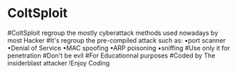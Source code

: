 # ColtSploit
#ColtSploit regroup the mostly cyberattack methods used nowadays by most Hacker #It's regroup the pre-compiled attack such as:    •port scanner    •Denial of Service    •MAC spoofing    •ARP poisoning    •sniffing #Use only it for penetration #Don't be evil #For Educationnal purposes #Coded by The insiderblast  attacker !Enjoy Coding
